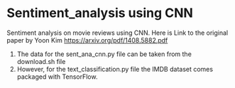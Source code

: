 # Sentiment_analysis using CNN
Sentiment analysis on movie reviews using CNN. 
Here is Link to the original paper by Yoon Kim 
https://arxiv.org/pdf/1408.5882.pdf


1. The data for the sent_ana_cnn.py file can be taken from the download.sh file
2. However, for the text_classification.py file the IMDB dataset comes packaged with TensorFlow.
